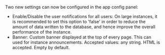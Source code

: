 Two new settings can now be configured in the app config panel:

- Enable/Disable the user notifications for all users: On large instances, it is recommended to set this option to 'false' in order to reduce the amount of data written to the database, and hence improve the overall performance of the instance.
- Banner: Custom banner displayed at the top of every page. This can used for instance announcements. Accepted values: any string. HTML is accepted. Empty by default.
